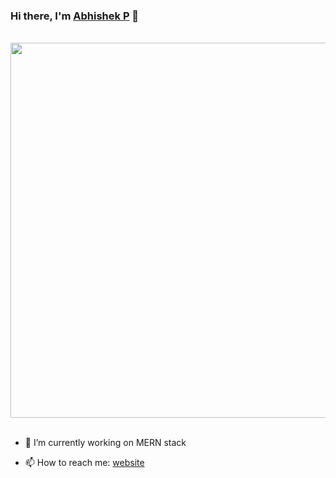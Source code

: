 ### Hi there, I'm [Abhishek P](https://github.com/abhishekkuttikkol) 👋
<p align="center">
<br><img src="https://cdn.dribbble.com/users/1025838/screenshots/6220885/devguy3.gif" width="600px"><br><br>
</p>


<!-- **abhishekkuttikkol/abhishekkuttikkol** is a ✨ _special_ ✨ repository because its `README.md` (this file) appears on your GitHub profile. -->

<!-- Here are some ideas to get you started: -->

- 🔭 I’m currently working on MERN stack
<!-- - 🌱 I’m currently learning ... -->
<!-- - 👯 I’m looking to collaborate on ... -->
<!-- - 🤔 I’m looking for help with ... -->
<!-- - 💬 Ask me about ... -->
- 📫 How to reach me: [website](https://abhishek-0015.web.app/)
<!-- - 😄 Pronouns: ... -->
<!-- - ⚡ Fun fact: ... -->

